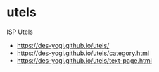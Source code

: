# utels
ISP Utels
* https://des-yogi.github.io/utels/
* https://des-yogi.github.io/utels/category.html
* https://des-yogi.github.io/utels/text-page.html

